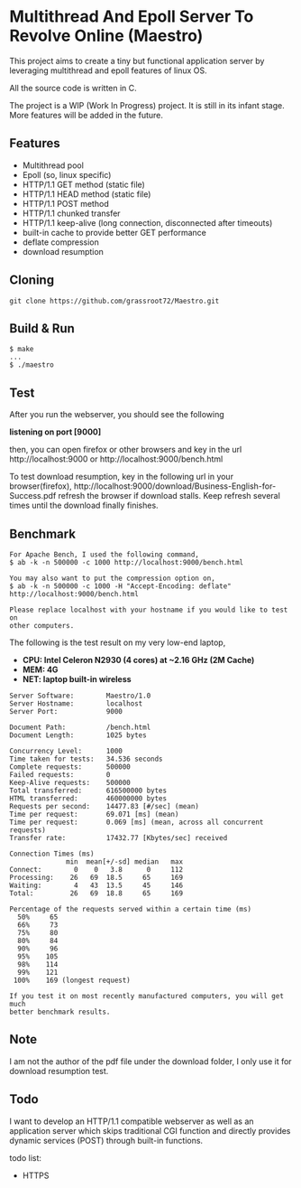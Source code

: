 # Multithread And Epoll Server To Revolve Online (Maestro)

This project aims to create a tiny but functional application server by
leveraging multithread and epoll features of linux OS.

All the source code is written in C.

The project is a WIP (Work In Progress) project. It is still in its infant
stage. More features will be added in the future.


## Features

  - Multithread pool
  - Epoll (so, linux specific)
  - HTTP/1.1 GET method (static file)
  - HTTP/1.1 HEAD method (static file)
  - HTTP/1.1 POST method
  - HTTP/1.1 chunked transfer
  - HTTP/1.1 keep-alive (long connection, disconnected after timeouts)
  - built-in cache to provide better GET performance
  - deflate compression
  - download resumption


## Cloning
```
git clone https://github.com/grassroot72/Maestro.git
```

## Build & Run
```
$ make
...
$ ./maestro
```



## Test

After you run the webserver, you should see the following

**listening on port [9000]**

then, you can open firefox or other browsers and key in the url
http://localhost:9000
or
http://localhost:9000/bench.html

To test download resumption, key in the following url in your browser(firefox),
http://localhost:9000/download/Business-English-for-Success.pdf
refresh the browser if download stalls. Keep refresh several times until the
download finally finishes.


## Benchmark
```
For Apache Bench, I used the following command,
$ ab -k -n 500000 -c 1000 http://localhost:9000/bench.html

You may also want to put the compression option on,
$ ab -k -n 500000 -c 1000 -H "Accept-Encoding: deflate" http://localhost:9000/bench.html

Please replace localhost with your hostname if you would like to test on
other computers.
```

The following is the test result on my very low-end laptop,
  - **CPU: Intel Celeron N2930 (4 cores) at ~2.16 GHz (2M Cache)**
  - **MEM: 4G**
  - **NET: laptop built-in wireless**
```
Server Software:        Maestro/1.0
Server Hostname:        localhost
Server Port:            9000

Document Path:          /bench.html
Document Length:        1025 bytes

Concurrency Level:      1000
Time taken for tests:   34.536 seconds
Complete requests:      500000
Failed requests:        0
Keep-Alive requests:    500000
Total transferred:      616500000 bytes
HTML transferred:       460000000 bytes
Requests per second:    14477.83 [#/sec] (mean)
Time per request:       69.071 [ms] (mean)
Time per request:       0.069 [ms] (mean, across all concurrent requests)
Transfer rate:          17432.77 [Kbytes/sec] received

Connection Times (ms)
              min  mean[+/-sd] median   max
Connect:        0    0   3.8      0     112
Processing:    26   69  18.5     65     169
Waiting:        4   43  13.5     45     146
Total:         26   69  18.8     65     169

Percentage of the requests served within a certain time (ms)
  50%     65
  66%     73
  75%     80
  80%     84
  90%     96
  95%    105
  98%    114
  99%    121
 100%    169 (longest request)

If you test it on most recently manufactured computers, you will get much
better benchmark results.
```


## Note

I am not the author of the pdf file under the download folder, I only
use it for download resumption test.


## Todo

I want to develop an HTTP/1.1 compatible webserver as well as an application
server which skips traditional CGI function and directly provides dynamic
services (POST) through built-in functions.

todo list:
  - HTTPS
